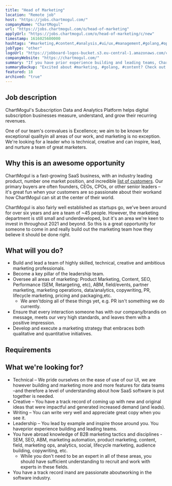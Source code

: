 ```yaml
---
title: "Head of Marketing"
location: "Remote job"
host: "https://jobs.chartmogul.com/"
companyName: "ChartMogul"
url: "https://jobs.chartmogul.com/o/head-of-marketing"
applyUrl: "https://jobs.chartmogul.com/o/head-of-marketing/c/new"
timestamp: 1616025600000
hashtags: "#marketing,#content,#analysis,#ui/ux,#management,#golang,#operations,#socialmedia,#office"
jobType: "other"
logoUrl: "https://jobboard-logos-bucket.s3.eu-central-1.amazonaws.com/chartmogul"
companyWebsite: "https://chartmogul.com/"
summary: "If you have prior experience building and leading teams, ChartMogul is looking for someone with your knowledge."
summaryBackup: "Excited about #marketing, #golang, #content? Check out this job post!"
featured: 18
archived: "true"
---
```


## Job description

ChartMogul's Subscription Data and Analytics Platform helps digital subscription businesses measure, understand, and grow their recurring revenues.

One of our team's corevalues is Excellence; we aim to be known for exceptional qualityin all areas of our work, and marketing is no exception. We're looking for a leader who is technical, creative and can inspire, lead, and nurture a team of great marketers.

## Why this is an awesome opportunity

ChartMogul is a fast-growing SaaS business, with an industry leading product, number one market position, and incredible [list of customers](https://chartmogul.com/customers/). Our primary buyers are often founders, CEOs, CPOs, or other senior leaders – it's great fun when your customers are so passionate about their workand how ChartMogul can sit at the center of their world.

ChartMogul is also fairly well established as startups go, we've been around for over six years and are a team of ~45 people. However, the marketing department is still small and underdeveloped, but it's an area we're keen to invest in throughout 2021 and beyond. So this is a great opportunity for someone to come in and really build out the marketing team how they believe it should be done right.

## What will you do?

*   Build and lead a team of highly skilled, technical, creative and ambitious marketing professionals.
*   Become a key pillar of the leadership team.
*   Oversee all areas of marketing: Product Marketing, Content, SEO, Performance (SEM, Retargeting, etc), ABM, field/events, partner marketing, marketing operations, data/analytics, copywriting, PR, lifecycle marketing, pricing and packaging,etc.
    *   We aren'tdoing all of these things yet, e.g. PR isn't something we do currently.
*   Ensure that every interaction someone has with our company/brandis on message, meets our very high standards, and leaves them with a positive impression.
*   Develop and execute a marketing strategy that embraces both qualitative and quantitative initiatives.

## Requirements

## What we're looking for?

*   Technical – We pride ourselves on the ease of use of our UI, we are however building and marketing more and more features for data teams –and therefore a level of understanding about how SaaS software is put together is needed.
*   Creative – You have a track record of coming up with new and original ideas that were impactful and generated increased demand (and leads).
*   Writing – You can write very well and appreciate great copy when you see it.
*   Leadership – You lead by example and inspire those around you. You haveprior experience building and leading teams.
*   You have abroad knowledge of B2B marketing tactics and disciplines - SEM, SEO, ABM, marketing automation, product marketing, content, field, marketing ops, analytics, social, lifecycle marketing, audience building, copywriting, etc.
    *   While you don't need to be an expert in all of these areas, you should have sufficient understanding to recruit and work with experts in these fields.
*   You have a track record inand are passionate aboutworking in the software industry.
